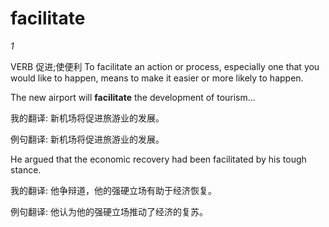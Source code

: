 # facilitate

*1*

VERB 促进;使便利 To facilitate an action or process, especially one that you would like to happen, means to make it easier or more likely to happen.



The new airport will **facilitate** the development of tourism...

我的翻译: 新机场将促进旅游业的发展。

例句翻译: 新机场将促进旅游业的发展。





He argued that the economic recovery had been facilitated by his tough stance.

我的翻译:  他争辩道，他的强硬立场有助于经济恢复。

例句翻译:  他认为他的强硬立场推动了经济的复苏。